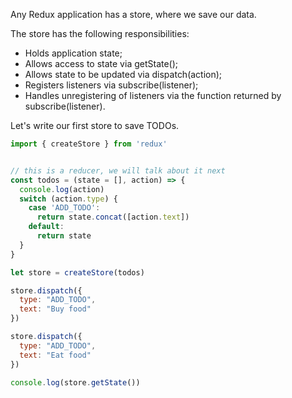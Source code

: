 Any Redux application has a store, where we save our data.

The store has the following responsibilities:
* Holds application state;
* Allows access to state via getState();
* Allows state to be updated via dispatch(action);
* Registers listeners via subscribe(listener);
* Handles unregistering of listeners via the function returned by subscribe(listener).



Let's write our first store to save TODOs.
```javascript
import { createStore } from 'redux'


// this is a reducer, we will talk about it next
const todos = (state = [], action) => {
  console.log(action)
  switch (action.type) {
    case 'ADD_TODO':
      return state.concat([action.text])
    default:
      return state
  }
}

let store = createStore(todos)

store.dispatch({
  type: "ADD_TODO",
  text: "Buy food"
})

store.dispatch({
  type: "ADD_TODO",
  text: "Eat food"
})

console.log(store.getState())
```
